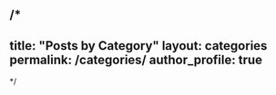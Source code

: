 /*
---
title: "Posts by Category"
layout: categories
permalink: /categories/
author_profile: true
---
*/
